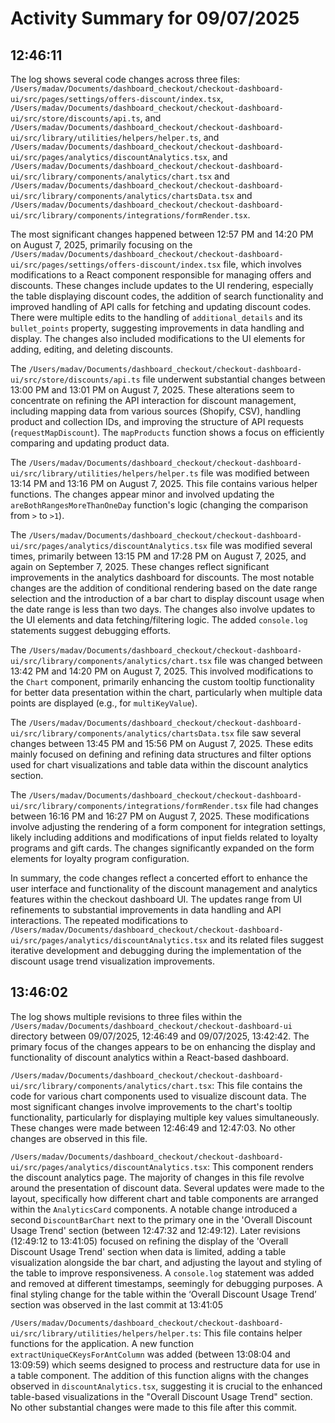 # Activity Summary for 09/07/2025

## 12:46:11
The log shows several code changes across three files: `/Users/madav/Documents/dashboard_checkout/checkout-dashboard-ui/src/pages/settings/offers-discount/index.tsx`, `/Users/madav/Documents/dashboard_checkout/checkout-dashboard-ui/src/store/discounts/api.ts`, and `/Users/madav/Documents/dashboard_checkout/checkout-dashboard-ui/src/library/utilities/helpers/helper.ts`, and `/Users/madav/Documents/dashboard_checkout/checkout-dashboard-ui/src/pages/analytics/discountAnalytics.tsx`, and `/Users/madav/Documents/dashboard_checkout/checkout-dashboard-ui/src/library/components/analytics/chart.tsx` and `/Users/madav/Documents/dashboard_checkout/checkout-dashboard-ui/src/library/components/analytics/chartsData.tsx` and `/Users/madav/Documents/dashboard_checkout/checkout-dashboard-ui/src/library/components/integrations/formRender.tsx`.

The most significant changes happened between 12:57 PM and 14:20 PM on August 7, 2025, primarily focusing on the `/Users/madav/Documents/dashboard_checkout/checkout-dashboard-ui/src/pages/settings/offers-discount/index.tsx` file, which involves modifications to a React component responsible for managing offers and discounts.  These changes include updates to the UI rendering, especially the table displaying discount codes, the addition of search functionality and improved handling of API calls for fetching and updating discount codes. There were multiple edits to the handling of `additional_details` and its `bullet_points` property, suggesting improvements in data handling and display.  The changes also included modifications to the UI elements for adding, editing, and deleting discounts.

The `/Users/madav/Documents/dashboard_checkout/checkout-dashboard-ui/src/store/discounts/api.ts` file underwent substantial changes between 13:00 PM and 13:01 PM on August 7, 2025.  These alterations seem to concentrate on refining the API interaction for discount management, including mapping data from various sources (Shopify, CSV), handling product and collection IDs, and improving the structure of API requests (`requestMapDiscount`).  The `mapProducts` function shows a focus on efficiently comparing and updating product data.

The `/Users/madav/Documents/dashboard_checkout/checkout-dashboard-ui/src/library/utilities/helpers/helper.ts` file was modified between 13:14 PM and 13:16 PM on August 7, 2025. This file contains various helper functions. The changes  appear minor and involved updating the `areBothRangesMoreThanOneDay` function's logic  (changing the comparison from `>` to `>1`).

The `/Users/madav/Documents/dashboard_checkout/checkout-dashboard-ui/src/pages/analytics/discountAnalytics.tsx` file was modified several times,  primarily between 13:15 PM and 17:28 PM on August 7, 2025, and again on September 7, 2025.  These changes reflect significant improvements in the analytics dashboard for discounts.  The most notable changes are the addition of conditional rendering based on the date range selection and the introduction of a bar chart to display discount usage when the date range is less than two days. The changes also involve updates to the UI elements and  data fetching/filtering logic.  The added `console.log` statements suggest debugging efforts.

The `/Users/madav/Documents/dashboard_checkout/checkout-dashboard-ui/src/library/components/analytics/chart.tsx` file was changed between 13:42 PM and 14:20 PM on August 7, 2025. This involved modifications to the `Chart` component, primarily enhancing the custom tooltip functionality for better data presentation within the chart, particularly  when multiple data points are displayed (e.g., for `multiKeyValue`).

The `/Users/madav/Documents/dashboard_checkout/checkout-dashboard-ui/src/library/components/analytics/chartsData.tsx` file saw several changes between 13:45 PM and 15:56 PM on August 7, 2025. These edits mainly focused on defining and refining data structures and filter options used for chart visualizations and table data within the discount analytics section.

The `/Users/madav/Documents/dashboard_checkout/checkout-dashboard-ui/src/library/components/integrations/formRender.tsx` file had changes between 16:16 PM and 16:27 PM on August 7, 2025. These modifications involve adjusting the rendering of a form component for integration settings, likely including additions and modifications of input fields related to loyalty programs and gift cards.  The changes significantly expanded on the form elements for loyalty program configuration.

In summary, the code changes reflect a concerted effort to enhance the user interface and functionality of the discount management and analytics features within the checkout dashboard UI.  The updates range from UI refinements to substantial improvements in data handling and API interactions. The repeated modifications to `/Users/madav/Documents/dashboard_checkout/checkout-dashboard-ui/src/pages/analytics/discountAnalytics.tsx` and its related files suggest iterative development and debugging during the implementation of the discount usage trend visualization improvements.


## 13:46:02
The log shows multiple revisions to three files within the `/Users/madav/Documents/dashboard_checkout/checkout-dashboard-ui` directory between 09/07/2025, 12:46:49 and 09/07/2025, 13:42:42.  The primary focus of the changes appears to be on enhancing the display and functionality of discount analytics within a React-based dashboard.

`/Users/madav/Documents/dashboard_checkout/checkout-dashboard-ui/src/library/components/analytics/chart.tsx`: This file contains the code for various chart components used to visualize discount data.  The most significant changes involve improvements to the chart's tooltip functionality, particularly for displaying multiple key values simultaneously.  These changes were made between 12:46:49 and 12:47:03. No other changes are observed in this file.

`/Users/madav/Documents/dashboard_checkout/checkout-dashboard-ui/src/pages/analytics/discountAnalytics.tsx`: This component renders the discount analytics page.  The majority of changes in this file revolve around the presentation of discount data.  Several updates were made to the layout, specifically how different chart and table components are arranged within the `AnalyticsCard` components.  A notable change introduced a second `DiscountBarChart` next to the primary one in the 'Overall Discount Usage Trend' section (between 12:47:32 and 12:49:12).  Later revisions (12:49:12 to 13:41:05) focused on refining the display of the 'Overall Discount Usage Trend' section when data is limited, adding a table visualization alongside the bar chart, and adjusting the layout and styling of the table to improve responsiveness.  A `console.log` statement was added and removed at different timestamps, seemingly for debugging purposes.  A final styling change for the table within the ‘Overall Discount Usage Trend’ section was observed in the last commit at 13:41:05


`/Users/madav/Documents/dashboard_checkout/checkout-dashboard-ui/src/library/utilities/helpers/helper.ts`: This file contains helper functions for the application.  A new function `extractUniqueCKeysForAntColumn` was added (between 13:08:04 and 13:09:59) which seems designed to process and restructure data for use in a table component.  The addition of this function aligns with the changes observed in `discountAnalytics.tsx`, suggesting it is crucial to the enhanced table-based visualizations in the "Overall Discount Usage Trend" section.  No other substantial changes were made to this file after this commit.
